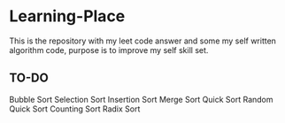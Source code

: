 # Learning-Place
This is the repository with my leet code answer and some my self written algorithm code, purpose is to improve my self skill set.

## TO-DO
Bubble Sort
Selection Sort
Insertion Sort
Merge Sort
Quick Sort
Random Quick Sort
Counting Sort
Radix Sort